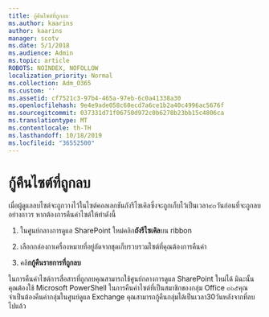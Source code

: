 ```yaml
---
title: กู้คืนไซต์ที่ถูกลบ
ms.author: kaarins
author: kaarins
manager: scotv
ms.date: 5/1/2018
ms.audience: Admin
ms.topic: article
ROBOTS: NOINDEX, NOFOLLOW
localization_priority: Normal
ms.collection: Adm_O365
ms.custom: ''
ms.assetid: cf7521c3-97b4-465a-97eb-6c0a41338a30
ms.openlocfilehash: 9e4e9ade058c60ecd7a6ce1b2a40c4996ac5676f
ms.sourcegitcommit: 037331d71f06750d972c0b6278b23bb15c4806ca
ms.translationtype: MT
ms.contentlocale: th-TH
ms.lasthandoff: 10/18/2019
ms.locfileid: "36552500"
---
```

# <a name="restore-a-deleted-site"></a>กู้คืนไซต์ที่ถูกลบ

เมื่อผู้ดูแลลบไซต์จะถูกวางไว้ในไซต์คอลเลกชันถังรีไซเคิลซึ่งจะถูกเก็บไว้เป็นเวลา๙๓วันก่อนที่จะถูกลบอย่างถาวร หากต้องการคืนค่าไซต์ให้ทำดังนี้
  
1. ในศูนย์กลางการดูแล SharePoint ใหม่คลิก**ถังรีไซเคิล**บน ribbon 
    
2. เลือกกล่องกาเครื่องหมายที่อยู่ถัดจากชุดเก็บรวบรวมไซต์ที่คุณต้องการคืนค่า
    
3. คลิ**กกู้คืนรายการที่ถูกลบ**
    
ในการคืนค่าไซต์การสื่อสารที่ถูกลบคุณสามารถใช้ศูนย์กลางการดูแล SharePoint ใหม่ได้ มิฉะนั้นคุณต้องใช้ Microsoft PowerShell ในการคืนค่าไซต์ที่เป็นสมาชิกของกลุ่ม Office ๓๖๕คุณจำเป็นต้องคืนค่ากลุ่มในศูนย์ดูแล Exchange คุณสามารถกู้คืนกลุ่มได้เป็นเวลา30วันหลังจากที่ลบไปแล้ว
  

